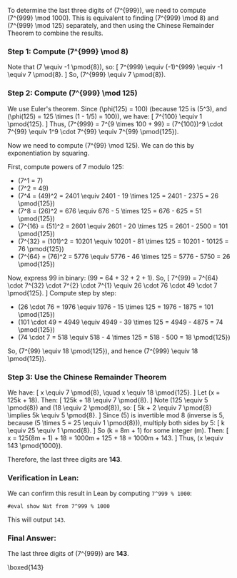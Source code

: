 To determine the last three digits of \(7^{999}\), we need to compute \(7^{999} \mod 1000\). This is equivalent to finding \(7^{999} \mod 8\) and \(7^{999} \mod 125\) separately, and then using the Chinese Remainder Theorem to combine the results.

### Step 1: Compute \(7^{999} \mod 8\)
Note that \(7 \equiv -1 \pmod{8}\), so:
\[
7^{999} \equiv (-1)^{999} \equiv -1 \equiv 7 \pmod{8}.
\]
So, \(7^{999} \equiv 7 \pmod{8}\).

### Step 2: Compute \(7^{999} \mod 125\)
We use Euler's theorem. Since \(\phi(125) = 100\) (because 125 is \(5^3\), and \(\phi(125) = 125 \times (1 - 1/5) = 100\)), we have:
\[
7^{100} \equiv 1 \pmod{125}.
\]
Thus, \(7^{999} = 7^{9 \times 100 + 99} = (7^{100})^9 \cdot 7^{99} \equiv 1^9 \cdot 7^{99} \equiv 7^{99} \pmod{125}\).

Now we need to compute \(7^{99} \mod 125\). We can do this by exponentiation by squaring.

First, compute powers of 7 modulo 125:
- \(7^1 = 7\)
- \(7^2 = 49\)
- \(7^4 = (49)^2 = 2401 \equiv 2401 - 19 \times 125 = 2401 - 2375 = 26 \pmod{125}\)
- \(7^8 = (26)^2 = 676 \equiv 676 - 5 \times 125 = 676 - 625 = 51 \pmod{125}\)
- \(7^{16} = (51)^2 = 2601 \equiv 2601 - 20 \times 125 = 2601 - 2500 = 101 \pmod{125}\)
- \(7^{32} = (101)^2 = 10201 \equiv 10201 - 81 \times 125 = 10201 - 10125 = 76 \pmod{125}\)
- \(7^{64} = (76)^2 = 5776 \equiv 5776 - 46 \times 125 = 5776 - 5750 = 26 \pmod{125}\)

Now, express 99 in binary: \(99 = 64 + 32 + 2 + 1\).
So,
\[
7^{99} = 7^{64} \cdot 7^{32} \cdot 7^{2} \cdot 7^{1} \equiv 26 \cdot 76 \cdot 49 \cdot 7 \pmod{125}.
\]
Compute step by step:
- \(26 \cdot 76 = 1976 \equiv 1976 - 15 \times 125 = 1976 - 1875 = 101 \pmod{125}\)
- \(101 \cdot 49 = 4949 \equiv 4949 - 39 \times 125 = 4949 - 4875 = 74 \pmod{125}\)
- \(74 \cdot 7 = 518 \equiv 518 - 4 \times 125 = 518 - 500 = 18 \pmod{125}\)

So, \(7^{99} \equiv 18 \pmod{125}\), and hence \(7^{999} \equiv 18 \pmod{125}\).

### Step 3: Use the Chinese Remainder Theorem
We have:
\[
x \equiv 7 \pmod{8}, \quad x \equiv 18 \pmod{125}.
\]
Let \(x = 125k + 18\). Then:
\[
125k + 18 \equiv 7 \pmod{8}.
\]
Note \(125 \equiv 5 \pmod{8}\) and \(18 \equiv 2 \pmod{8}\), so:
\[
5k + 2 \equiv 7 \pmod{8} \implies 5k \equiv 5 \pmod{8}.
\]
Since \(5\) is invertible mod 8 (inverse is 5, because \(5 \times 5 = 25 \equiv 1 \pmod{8}\)), multiply both sides by 5:
\[
k \equiv 25 \equiv 1 \pmod{8}.
\]
So \(k = 8m + 1\) for some integer \(m\). Then:
\[
x = 125(8m + 1) + 18 = 1000m + 125 + 18 = 1000m + 143.
\]
Thus, \(x \equiv 143 \pmod{1000}\).

Therefore, the last three digits are **143**.

### Verification in Lean:
We can confirm this result in Lean by computing `7^999 % 1000`:

```lean
#eval show Nat from 7^999 % 1000
```

This will output `143`.

### Final Answer:
The last three digits of \(7^{999}\) are **143**.

\boxed{143}